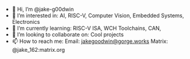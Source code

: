 - 👋 Hi, I’m @jake-g00dwin
- 👀 I’m interested in: AI, RISC-V, Computer Vision, Embedded Systems, Electronics
- 🌱 I’m currently learning: RISC-V ISA, WCH Toolchains, CAN, 
- 💞️ I’m looking to collaborate on: Cool projects
- 📫 How to reach me: Email: jakegoodwin@gorge.works Matrix: @jake_162:matrix.org 

<!---
jake-g00dwin/jake-g00dwin is a ✨ special ✨ repository because its `README.md` (this file) appears on your GitHub profile.
You can click the Preview link to take a look at your changes.
--->
